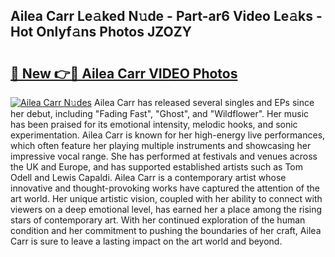 ## Ailea Carr Le𝚊ked N𝚞de - Part-ar6 Video Le𝚊ks - Hot Onlyf𝚊ns Photos JZOZY

# <h2><a href="http://ac21161.deff.icu/?id=Ailea+Carr">🔗 New 👉🔴 Ailea Carr VIDEO Photos</a></h2>

[![Ailea Carr N𝚞des](https://i.imgur.com/rIISA9y.gif)](http://ac21161.deff.icu/?id=Ailea+Carr)
Ailea Carr has released several singles and EPs since her debut, including "Fading Fast", "Ghost", and "Wildflower". Her music has been praised for its emotional intensity, melodic hooks, and sonic experimentation. Ailea Carr is known for her high-energy live performances, which often feature her playing multiple instruments and showcasing her impressive vocal range. She has performed at festivals and venues across the UK and Europe, and has supported established artists such as Tom Odell and Lewis Capaldi. Ailea Carr is a contemporary artist whose innovative and thought-provoking works have captured the attention of the art world. Her unique artistic vision, coupled with her ability to connect with viewers on a deep emotional level, has earned her a place among the rising stars of contemporary art. With her continued exploration of the human condition and her commitment to pushing the boundaries of her craft, Ailea Carr is sure to leave a lasting impact on the art world and beyond.
